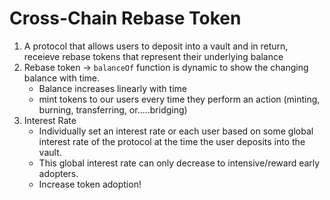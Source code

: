 # Cross-Chain Rebase Token

1. A protocol that allows users to deposit into a vault and in return, receieve rebase tokens that represent their underlying balance
2. Rebase token -> `balanceOf` function is dynamic to show the changing balance with time.
   - Balance increases linearly with time
   - mint tokens to our users every time they perform an action (minting, burning, transferring, or.....bridging)
3. Interest Rate
   - Individually set an interest rate or each user based on some global interest rate of the protocol at the time the user deposits into the vault.
   - This global interest rate can only decrease to intensive/reward early adopters.
   - Increase token adoption!